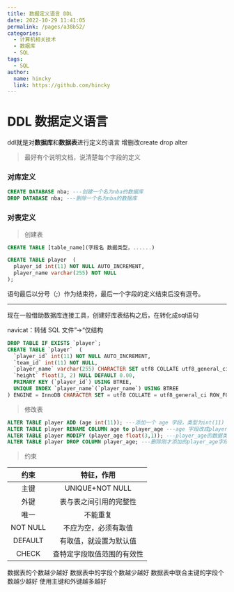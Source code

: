 ```yaml
---
title: 数据定义语言 DDL
date: 2022-10-29 11:41:05
permalink: /pages/a38b52/
categories: 
  - 计算机相关技术
  - 数据库
  - SQL
tags: 
  - SQL
author: 
  name: hincky
  link: https://github.com/hincky
---
```

# DDL 数据定义语言

ddl就是对**数据库**和**数据表**进行定义的语言
增删改create drop alter

> 最好有个说明文档，说清楚每个字段的定义

### 对库定义
```sql
CREATE DATABASE nba; ---创建一个名为nba的数据库
DROP DATABASE nba; ---删除一个名为nba的数据库
```

### 对表定义
> 创建表
```sql
CREATE TABLE [table_name](字段名 数据类型，......)

CREATE TABLE player  (
  player_id int(11) NOT NULL AUTO_INCREMENT,
  player_name varchar(255) NOT NULL
);
```
语句最后以分号（;）作为结束符，最后一个字段的定义结束后没有逗号。

---
现在一般借助数据库连接工具，创建好库表结构之后，在转化成sql语句

navicat：转储 SQL 文件”→“仅结构

```sql
DROP TABLE IF EXISTS `player`;
CREATE TABLE `player`  (
  `player_id` int(11) NOT NULL AUTO_INCREMENT,
  `team_id` int(11) NOT NULL,
  `player_name` varchar(255) CHARACTER SET utf8 COLLATE utf8_general_ci NOT NULL,
  `height` float(3, 2) NULL DEFAULT 0.00,
  PRIMARY KEY (`player_id`) USING BTREE,
  UNIQUE INDEX `player_name`(`player_name`) USING BTREE
) ENGINE = InnoDB CHARACTER SET = utf8 COLLATE = utf8_general_ci ROW_FORMAT = Dynamic;
```

> 修改表

```sql
ALTER TABLE player ADD (age int(11)); ---添加一个 age 字段，类型为int(11)
ALTER TABLE player RENAME COLUMN age to player_age ---age 字段改成player_age
ALTER TABLE player MODIFY (player_age float(3,1)); ---player_age的数据类型设置为float(3,1)
ALTER TABLE player DROP COLUMN player_age; ---删除刚才添加的player_age字段
```

> 约束

|约束|特征，作用|
|:---:|:---:|
|主键|UNIQUE+NOT NULL|
|外键|表与表之间引用的完整性|
|唯一|不能重复|
|NOT NULL|不应为空，必须有取值|
|DEFAULT|有取值，就设置为默认值|
|CHECK|查特定字段取值范围的有效性|

数据表的个数越少越好
数据表中的字段个数越少越好
数据表中联合主键的字段个数越少越好
使用主键和外键越多越好
